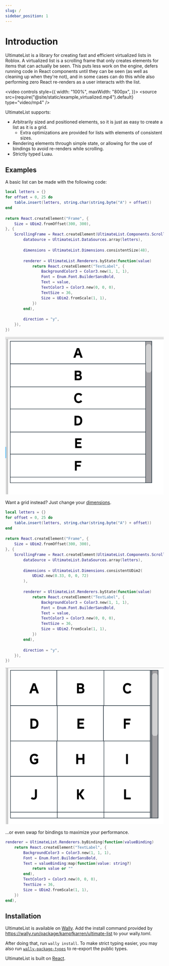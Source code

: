 ```yaml
---
slug: /
sidebar_position: 1
---
```

# Introduction
UltimateList is a library for creating fast and efficient virtualized lists in Roblox. A virtualized list is a scrolling frame that only creates elements for items that can actually be seen. This puts less work on the engine, defers running code in React components until they can be seen (as well as cleaning up when they're not), and in some cases can do this while also performing zero React re-renders as a user interacts with the list.

<video controls style={{
    width: "100%",
    maxWidth: "800px",
}}>
    <source src={require("@site/static/example_virtualized.mp4").default} type="video/mp4" />
</video>

UltimateList supports:
- Arbitrarily sized and positioned elements, so it is just as easy to create a list as it is a grid.
    - Extra optimizations are provided for lists with elements of consistent sizes.
- Rendering elements through simple state, or allowing for the use of bindings to avoid re-renders while scrolling.
- Strictly typed Luau.

## Examples

A basic list can be made with the following code:
```lua
local letters = {}
for offset = 0, 25 do
    table.insert(letters, string.char(string.byte("A") + offset))
end

return React.createElement("Frame", {
    Size = UDim2.fromOffset(300, 300),
}, {
    ScrollingFrame = React.createElement(UltimateList.Components.ScrollingFrame, {
        dataSource = UltimateList.DataSources.array(letters),

        dimensions = UltimateList.Dimensions.consistentSize(48),

        renderer = UltimateList.Renderers.byState(function(value)
            return React.createElement("TextLabel", {
                BackgroundColor3 = Color3.new(1, 1, 1),
                Font = Enum.Font.BuilderSansBold,
                Text = value,
                TextColor3 = Color3.new(0, 0, 0),
                TextSize = 36,
                Size = UDim2.fromScale(1, 1),
            })
        end),

        direction = "y",
    }),
})
```

![A list of letters](../static/list.png)

Want a grid instead? Just change your [dimensions](./core-concepts/dimensions).
```lua
local letters = {}
for offset = 0, 25 do
    table.insert(letters, string.char(string.byte("A") + offset))
end

return React.createElement("Frame", {
    Size = UDim2.fromOffset(300, 300),
}, {
    ScrollingFrame = React.createElement(UltimateList.Components.ScrollingFrame, {
        dataSource = UltimateList.DataSources.array(letters),
        
        dimensions = UltimateList.Dimensions.consistentUDim2(
            UDim2.new(0.33, 0, 0, 72)
        ),

        renderer = UltimateList.Renderers.byState(function(value)
            return React.createElement("TextLabel", {
                BackgroundColor3 = Color3.new(1, 1, 1),
                Font = Enum.Font.BuilderSansBold,
                Text = value,
                TextColor3 = Color3.new(0, 0, 0),
                TextSize = 36,
                Size = UDim2.fromScale(1, 1),
            })
        end),

        direction = "y",
    }),
})
```

![A grid of letters](../static/grid.png)

...or even swap for bindings to maximize your performance.

```lua
renderer = UltimateList.Renderers.byBinding(function(valueBinding)
    return React.createElement("TextLabel", {
        BackgroundColor3 = Color3.new(1, 1, 1),
        Font = Enum.Font.BuilderSansBold,
        Text = valueBinding:map(function(value: string?)
            return value or ""
        end),
        TextColor3 = Color3.new(0, 0, 0),
        TextSize = 36,
        Size = UDim2.fromScale(1, 1),
    })
end),
```

## Installation
UltimateList is available on [Wally](https://wally.run/). Add the install command provided by https://wally.run/package/kampfkarren/ultimate-list to your wally.toml.

After doing that, run `wally install`. To make strict typing easier, you may also run [`wally-package-types`](https://github.com/JohnnyMorganz/wally-package-types) to re-export the public types.

UltimateList is built on [React](https://roblox.github.io/roact-alignment/).
